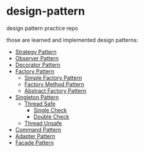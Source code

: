 # design-pattern
design pattern practice repo

those are learned and implemented design patterns:

- [Strategy Pattern](https://github.com/qeesung/design-pattern/tree/master/src/strategy_pattern)
- [Observer Pattern](https://github.com/qeesung/design-pattern/tree/master/src/observer_pattern)
- [Decorator Pattern](https://github.com/qeesung/design-pattern/tree/master/src/decorator_pattern)
- [Factory Pattern](https://github.com/qeesung/design-pattern/tree/master/src/factory_pattern)
  - [Simple Factory Pattern](https://github.com/qeesung/design-pattern/tree/master/src/factory_pattern/simple_factory_pattern)
  - [Factory Method Pattern](https://github.com/qeesung/design-pattern/tree/master/src/factory_pattern/factory_method_pattern)
  - [Abstract Factory Pattern](https://github.com/qeesung/design-pattern/tree/master/src/factory_pattern/abstract_factory_pattern)
- [Singleton Pattern](https://github.com/qeesung/design-pattern/tree/master/src/singleton_pattern/)
  - [Thread Safe](https://github.com/qeesung/design-pattern/tree/master/src/singleton_pattern/sample/thread_safe)
    - [Single Check](https://github.com/qeesung/design-pattern/tree/master/src/singleton_pattern/sample/thread_safe/single_check)
    - [Double Check](https://github.com/qeesung/design-pattern/tree/master/src/singleton_pattern/sample/thread_safe/double_check)
  - [Thread Unsafe](https://github.com/qeesung/design-pattern/tree/master/src/singleton_pattern/sample/thread_unsafe)
- [Command Pattern](https://github.com/qeesung/design-pattern/tree/master/src/command_pattern)
- [Adapter Pattern](https://github.com/qeesung/design-pattern/tree/master/src/adapter_pattern)
- [Facade Pattern](https://github.com/qeesung/design-pattern/tree/master/src/facade_pattern)
